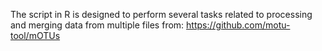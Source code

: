 The script in R is designed to perform several tasks related to processing and merging data from multiple files from:
https://github.com/motu-tool/mOTUs
